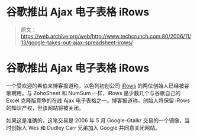 # 谷歌推出 Ajax 电子表格 iRows

> 原文：<https://web.archive.org/web/http://www.techcrunch.com:80/2006/11/13/google-takes-out-ajax-spreadsheet-irows/>

# 谷歌推出 Ajax 电子表格 iRows

一个受欢迎的希伯来博客报道称，以色列初创公司 [iRows](https://web.archive.org/web/20220818235005/http://www.irows.com/) 的两位创始人已经被谷歌聘用。与 ZohoSheet 和 NumSum 一样，iRows 是少数几个与谷歌自己的 Excel 克隆版竞争的在线 Ajax 电子表格之一。博客报道称，创始人将保留 iRows 的知识产权，但该网站将被关闭。

如果这是准确的，这笔交易是 2006 年 5 月 Google-Gtalkr 交易的一个镜像，当时创始人 Wes 和 Dudley Carr 兄弟加入 Google 并同意关闭网站。